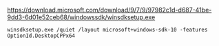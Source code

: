 https://download.microsoft.com/download/9/7/9/97982c1d-d687-41be-9dd3-6d01e52ceb68/windowssdk/winsdksetup.exe

```batch
winsdksetup.exe /quiet /layout microsoft+windows-sdk-10 -features OptionId.DesktopCPPx64
```
